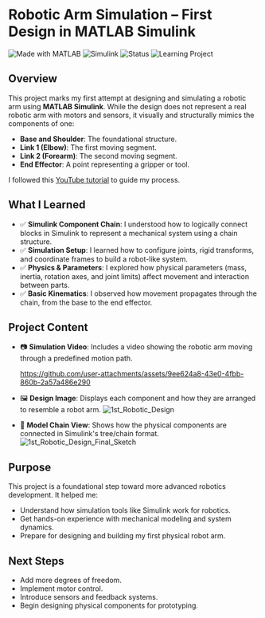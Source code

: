 
# Robotic Arm Simulation – First Design in MATLAB Simulink

![Made with MATLAB](https://img.shields.io/badge/Made%20with-MATLAB-blue?logo=mathworks&logoColor=white)
![Simulink](https://img.shields.io/badge/Simulink-Modeling-red?logo=mathworks&logoColor=white)
![Status](https://img.shields.io/badge/Project-Prototype-yellow)
![Learning Project](https://img.shields.io/badge/Type-Learning_Project-green)

## Overview

This project marks my first attempt at designing and simulating a robotic arm using **MATLAB Simulink**. While the design does not represent a real robotic arm with motors and sensors, it visually and structurally mimics the components of one:

- **Base and Shoulder**: The foundational structure.  
- **Link 1 (Elbow)**: The first moving segment.  
- **Link 2 (Forearm)**: The second moving segment.  
- **End Effector**: A point representing a gripper or tool.

I followed this [YouTube tutorial](https://www.youtube.com/watch?v=_8YCc3pJDPI) to guide my process.

## What I Learned

- ✅ **Simulink Component Chain**: I understood how to logically connect blocks in Simulink to represent a mechanical system using a chain structure.  
- ✅ **Simulation Setup**: I learned how to configure joints, rigid transforms, and coordinate frames to build a robot-like system.  
- ✅ **Physics & Parameters**: I explored how physical parameters (mass, inertia, rotation axes, and joint limits) affect movement and interaction between parts.  
- ✅ **Basic Kinematics**: I observed how movement propagates through the chain, from the base to the end effector.

## Project Content

- 📷 **Simulation Video**: Includes a video showing the robotic arm moving through a predefined motion path.
  
    https://github.com/user-attachments/assets/9ee624a8-43e0-4fbb-860b-2a57a486e290


- 🖼️ **Design Image**: Displays each component and how they are arranged to resemble a robot arm.
    ![1st_Robotic_Design](https://github.com/user-attachments/assets/c7e14b08-8935-4e64-b622-76d1feed96da)

- 🧩 **Model Chain View**: Shows how the physical components are connected in Simulink's tree/chain format.
    ![1st_Robotic_Design_Final_Sketch](https://github.com/user-attachments/assets/ad14f692-621a-4e16-98de-e13224751934)

## Purpose

This project is a foundational step toward more advanced robotics development. It helped me:

- Understand how simulation tools like Simulink work for robotics.  
- Get hands-on experience with mechanical modeling and system dynamics.  
- Prepare for designing and building my first physical robot arm.

## Next Steps

- Add more degrees of freedom.  
- Implement motor control.  
- Introduce sensors and feedback systems.  
- Begin designing physical components for prototyping.

